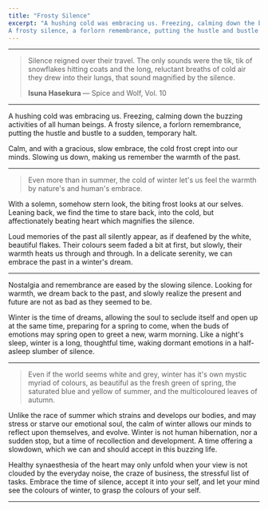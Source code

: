 ```yaml
---
title: "Frosty Silence"
excerpt: "A hushing cold was embracing us. Freezing, calming down the buzzing activities of all human beings.
A frosty silence, a forlorn remembrance, putting the hustle and bustle to a sudden, temporary halt."
---
```


---
> Silence reigned over their travel. 
> The only sounds were the tik, tik of snowflakes hitting coats and the long, reluctant breaths of cold air they drew into their lungs,
> that sound magnified by the silence.
> <footer><strong>Isuna Hasekura </strong> &mdash; Spice and Wolf, Vol. 10</footer>

---

A hushing cold was embracing us. Freezing, calming down the buzzing activities of all human beings.
A frosty silence, a forlorn remembrance, putting the hustle and bustle to a sudden, temporary halt.

Calm, and with a gracious, slow embrace, the cold frost crept into our minds.
Slowing us down, making us remember the warmth of the past. 

---

> Even more than in summer, the cold of winter let's us feel the warmth by nature's and human's embrace.

With a solemn, somehow stern look, the biting frost looks at our selves.
Leaning back, we find the time to stare back, into the cold, but affectionately beating heart which magnifies the silence.

Loud memories of the past all silently appear, as if deafened by the white, beautiful flakes. Their colours seem faded a bit at first,
but slowly, their warmth heats us through and through. In a delicate serenity, we can embrace the past in a winter's dream.

---

Nostalgia and remembrance are eased by the slowing silence. Looking for warmth, we dream back to the past,
and slowly realize the present and future are not as bad as they seemed to be.

Winter is the time of dreams, allowing the soul to seclude itself and open up at the same time,
preparing for a spring to come, when the buds of emotions may spring open to greet a new, warm morning.
Like a night's sleep, winter is a long, thoughtful time, waking dormant emotions in a half-asleep slumber of silence.

---

> Even if the world seems white and grey, winter has it's own mystic myriad of colours, as beautiful as the fresh green of spring, the saturated blue and yellow of summer,
> and the multicoloured leaves of autumn.

Unlike the race of summer which strains and develops our bodies, and may stress or starve our emotional soul, the calm of winter allows our minds to reflect upon themselves, and evolve.
Winter is not human hibernation, nor a sudden stop, but a time of recollection and development. A time offering a slowdown, which we can and should accept in this buzzing life.

Healthy synaesthesia of the heart may only unfold when your view is not clouded by the everyday noise, the craze of business, the stressful list of tasks.
Embrace the time of silence, accept it into your self, and let your mind see the colours of winter, to grasp the colours of your self.

---
